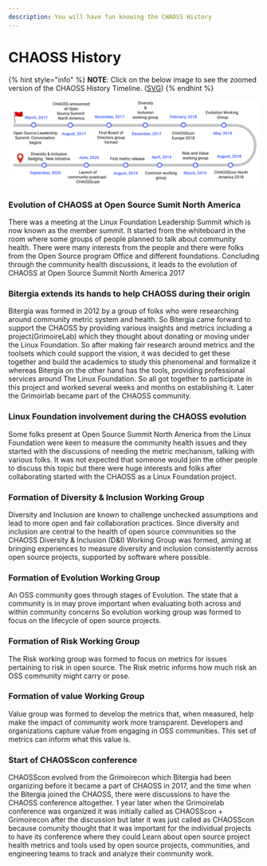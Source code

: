 ```yaml
---
description: You will have fun knowing the CHAOSS History
---
```


# CHAOSS History

{% hint style="info" %}
**NOTE**: Click on the below image to see the zoomed version of the CHAOSS History Timeline. \([SVG](https://github.com/chaoss/community-handbook/blob/master/about/CHAOSS_History_Timeline.svg)\)
{% endhint %}

![](../.gitbook/assets/frame-2-1-%20%281%29.jpg)

### Evolution of CHAOSS at Open Source Sumit North America

There was a meeting at the Linux Foundation Leadership Summit which is now known as the member summit. It started from the whiteboard in the room where some groups of people planned to talk about community health. There were many interests from the people and there were folks from the Open Source program Office and different foundations. Concluding through the community health discussions, it leads to the evolution of CHAOSS at Open Source Summit North America 2017

### Bitergia extends its hands to help CHAOSS during their origin

Bitergia was formed in 2012 by a group of folks who were researching around community metric system and health. So Bitergia came forward to support the CHAOSS by providing various insights and metrics including a project\(GrimoireLab\) which they thought about donating or moving under the Linux Foundation. So after making fair research around metrics and the toolsets which could support the vision, it was decided to get these together and build the academics to study this phenomenal and formalize it whereas Bitergia on the other hand has the tools, providing professional services around The Linux Foundation. So all got together to participate in this project and worked several weeks and months on establishing it. Later the Grimoirlab became part of the CHAOSS community.

### Linux Foundation involvement during the CHAOSS evolution

Some folks present at Open Source Summit North America from the Linux Foundation were keen to measure the community health issues and they started with the discussions of needing the metric mechanism, talking with various folks. It was not expected that someone would join the other people to discuss this topic but there were huge interests and folks after collaborating started with the CHAOSS as a Linux Foundation project.

### Formation of Diversity & Inclusion Working Group

Diversity and Inclusion are known to challenge unchecked assumptions
 and lead to more open and fair collaboration practices.
 Since diversity and inclusion are central to the health of open source communities so the CHAOSS Diversity & Inclusion \(D&I\) Working Group was formed, aiming at bringing experiences to measure diversity and inclusion consistently across open source projects, supported by software where possible.

### Formation of Evolution Working Group

An OSS community goes through stages of Evolution. The state that a
 community is in may prove important when evaluating both across and
 within community concerns So evolution working group was formed to focus on the lifecycle of open source projects.

### Formation of Risk Working Group

The Risk working group was formed to focus on metrics for issues pertaining to risk in open source. The Risk metric informs how much risk an OSS community might carry
 or pose.

### Formation of value Working Group

Value group was formed to develop the metrics that, when measured, help make the impact of community work more transparent. Developers and organizations capture value from engaging in OSS
 communities. This set of metrics can inform what this value is. 

### Start of CHAOSScon conference

CHAOSScon evolved from the Grimoirecon which Bitergia had been organizing before it became a part of CHAOSS in 2017, and the time when the Bitergia joined the CHAOSS, there were discussions to have the CHAOSS conference altogether. 1 year later when the Grimoirelab conference was organized it was initially called as CHAOSScon + Grimoirecon after the discussion but later it was just called as CHAOSScon because comunity thought that it was important for the individual projects to have its conference where they could Learn about open source project health metrics and tools used by open source projects, communities, and engineering teams to track and analyze their community work.


